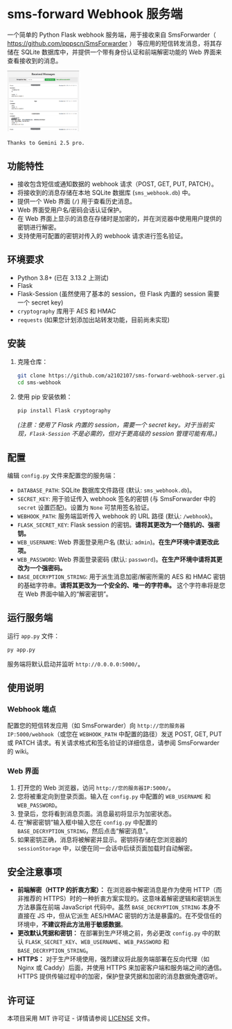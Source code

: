 # sms-forward Webhook 服务端

一个简单的 Python Flask webhook 服务端，用于接收来自 SmsForwarder（ https://github.com/pppscn/SmsForwarder ） 等应用的短信转发消息，将其存储在 SQLite 数据库中，并提供一个带有身份认证和前端解密功能的 Web 界面来查看接收到的消息。

<img src="example.png" alt="Application Screenshot" style="max-width: 33%; height: auto;">

`Thanks to Gemini 2.5 pro.`

## 功能特性

*   接收包含短信或通知数据的 webhook 请求（POST, GET, PUT, PATCH）。
*   将接收到的消息存储在本地 SQLite 数据库 (`sms_webhook.db`) 中。
*   提供一个 Web 界面 (`/`) 用于查看历史消息。
*   Web 界面受用户名/密码会话认证保护。
*   在 Web 界面上显示的消息在存储时是加密的，并在浏览器中使用用户提供的密钥进行解密。
*   支持使用可配置的密钥对传入的 webhook 请求进行签名验证。

## 环境要求

*   Python 3.8+ (已在 3.13.2 上测试)
*   Flask
*   Flask-Session (虽然使用了基本的 session，但 Flask 内置的 session 需要一个 secret key)
*   `cryptography` 库用于 AES 和 HMAC
*   `requests` (如果您计划添加出站转发功能，目前尚未实现)

## 安装

1.  克隆仓库：
    ```bash
    git clone https://github.com/a2102107/sms-forward-webhook-server.git
    cd sms-webhook
    ```
2.  使用 pip 安装依赖：
    ```bash
    pip install Flask cryptography
    ```
    *(注意：使用了 Flask 内置的 session，需要一个 secret key。对于当前实现，`Flask-Session` 不是必需的，但对于更高级的 session 管理可能有用。)*

## 配置

编辑 `config.py` 文件来配置您的服务端：

*   `DATABASE_PATH`: SQLite 数据库文件路径 (默认: `sms_webhook.db`)。
*   `SECRET_KEY`: 用于验证传入 webhook 签名的密钥 (与 SmsForwarder 中的 `secret` 设置匹配)。设置为 `None` 可禁用签名验证。
*   `WEBHOOK_PATH`: 服务端监听传入 webhook 的 URL 路径 (默认: `/webhook`)。
*   `FLASK_SECRET_KEY`: Flask session 的密钥。**请将其更改为一个随机的、强密钥。**
*   `WEB_USERNAME`: Web 界面登录用户名 (默认: `admin`)。**在生产环境中请更改此项。**
*   `WEB_PASSWORD`: Web 界面登录密码 (默认: `password`)。**在生产环境中请将其更改为一个强密码。**
*   `BASE_DECRYPTION_STRING`: 用于派生消息加密/解密所需的 AES 和 HMAC 密钥的基础字符串。**请将其更改为一个安全的、唯一的字符串。** 这个字符串将是您在 Web 界面中输入的“解密密钥”。

## 运行服务端

运行 `app.py` 文件：

```bash
py app.py
```

服务端将默认启动并监听 `http://0.0.0.0:5000/`。

## 使用说明

### Webhook 端点

配置您的短信转发应用（如 SmsForwarder）向 `http://您的服务器IP:5000/webhook`（或您在 `WEBHOOK_PATH` 中配置的路径）发送 POST, GET, PUT 或 PATCH 请求。有关请求格式和签名验证的详细信息，请参阅 SmsForwarder 的 wiki。

### Web 界面

1.  打开您的 Web 浏览器，访问 `http://您的服务器IP:5000/`。
2.  您将被重定向到登录页面。输入在 `config.py` 中配置的 `WEB_USERNAME` 和 `WEB_PASSWORD`。
3.  登录后，您将看到消息页面。消息最初将显示为加密状态。
4.  在“解密密钥”输入框中输入您在 `config.py` 中配置的 `BASE_DECRYPTION_STRING`，然后点击“解密消息”。
5.  如果密钥正确，消息将被解密并显示。密钥将存储在您浏览器的 `sessionStorage` 中，以便在同一会话中后续页面加载时自动解密。

## 安全注意事项

*   **前端解密（HTTP 的折衷方案）：** 在浏览器中解密消息是作为使用 HTTP（而非推荐的 HTTPS）时的一种折衷方案实现的。这意味着解密逻辑和密钥派生方法暴露在前端 JavaScript 代码中。虽然 `BASE_DECRYPTION_STRING` 本身不直接在 JS 中，但从它派生 AES/HMAC 密钥的方法是暴露的。在不受信任的环境中，**不建议将此方法用于敏感数据**。
*   **更改默认凭据和密钥：** 在部署到生产环境之前，务必更改 `config.py` 中的默认 `FLASK_SECRET_KEY`、`WEB_USERNAME`、`WEB_PASSWORD` 和 `BASE_DECRYPTION_STRING`。
*   **HTTPS：** 对于生产环境使用，强烈建议将此服务端部署在反向代理（如 Nginx 或 Caddy）后面，并使用 HTTPS 来加密客户端和服务端之间的通信。HTTPS 提供传输过程中的加密，保护登录凭据和加密的消息数据免遭窃听。

## 许可证

本项目采用 MIT 许可证 - 详情请参阅 [LICENSE](LICENSE) 文件。

